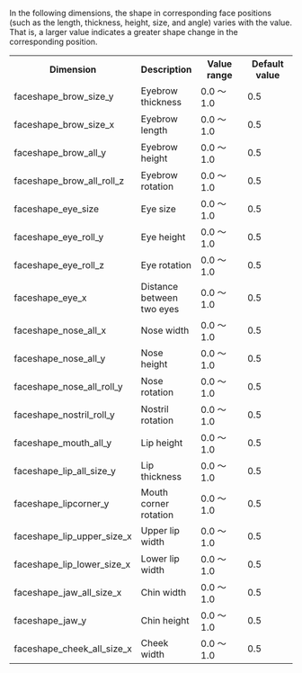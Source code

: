 <div class="mk-hint">

In the following dimensions, the shape in corresponding face positions (such as the length, thickness, height, size, and angle) varies with the value. That is, a larger value indicates a greater shape change in the corresponding position.
</div>

<table>
  <colgroup>
    <col width="40%">
    <col width="20%">
    <col width="20%">
    <col width="20%">
  </colgroup>
<tbody><tr>
<th>Dimension</th>
<th>Description</th>
<th>Value range</th>
<th>Default value</th>
</tr>
<tr>
<td>faceshape_brow_size_y</td>
<td>Eyebrow thickness</td>
<td>0.0 ～ 1.0</td>
<td>0.5</td>
</tr>
<tr>
<td>faceshape_brow_size_x</td>
<td>Eyebrow length</td>
<td>0.0 ～ 1.0</td>
<td>0.5</td>
</tr>
<tr>
<td>faceshape_brow_all_y</td>
<td>Eyebrow height</td>
<td>0.0 ～ 1.0</td>
<td>0.5</td>
</tr>
<tr>
<td>faceshape_brow_all_roll_z</td>
<td>Eyebrow rotation</td>
<td>0.0 ～ 1.0</td>
<td>0.5</td>
</tr>
<tr>
<td>faceshape_eye_size</td>
<td>Eye size</td>
<td>0.0 ～ 1.0</td>
<td>0.5</td>
</tr>
<tr>
<td>faceshape_eye_roll_y</td>
<td>Eye height</td>
<td>0.0 ～ 1.0</td>
<td>0.5</td>
</tr>
<tr>
<td>faceshape_eye_roll_z</td>
<td>Eye rotation</td>
<td>0.0 ～ 1.0</td>
<td>0.5</td>
</tr>
<tr>
<td>faceshape_eye_x</td>
<td>Distance between two eyes</td>
<td>0.0 ～ 1.0</td>
<td>0.5</td>
</tr>
<tr>
<td>faceshape_nose_all_x</td>
<td>Nose width</td>
<td>0.0 ～ 1.0</td>
<td>0.5</td>
</tr>
<tr>
<td>faceshape_nose_all_y</td>
<td>Nose height</td>
<td>0.0 ～ 1.0</td>
<td>0.5</td>
</tr>
<tr>
<td>faceshape_nose_all_roll_y</td>
<td>Nose rotation</td>
<td>0.0 ～ 1.0</td>
<td>0.5</td>
</tr>
<tr>
<td>faceshape_nostril_roll_y</td>
<td>Nostril rotation</td>
<td>0.0 ～ 1.0</td>
<td>0.5</td>
</tr>
<tr>
<td>faceshape_mouth_all_y</td>
<td>Lip height</td>
<td>0.0 ～ 1.0</td>
<td>0.5</td>
</tr>
<tr>
<td>faceshape_lip_all_size_y</td>
<td>Lip thickness</td>
<td>0.0 ～ 1.0</td>
<td>0.5</td>
</tr>
<tr>
<td>faceshape_lipcorner_y</td>
<td>Mouth corner rotation</td>
<td>0.0 ～ 1.0</td>
<td>0.5</td>
</tr>
<tr>
<td>faceshape_lip_upper_size_x</td>
<td>Upper lip width</td>
<td>0.0 ～ 1.0</td>
<td>0.5</td>
</tr>
<tr>
<td>faceshape_lip_lower_size_x</td>
<td>Lower lip width</td>
<td>0.0 ～ 1.0</td>
<td>0.5</td>
</tr>
<tr>
<td>faceshape_jaw_all_size_x</td>
<td>Chin width</td>
<td>0.0 ～ 1.0</td>
<td>0.5</td>
</tr>
<tr>
<td>faceshape_jaw_y</td>
<td>Chin height</td>
<td>0.0 ～ 1.0</td>
<td>0.5</td>
</tr>
<tr>
<td>faceshape_cheek_all_size_x</td>
<td>Cheek width</td>
<td>0.0 ～ 1.0</td>
<td>0.5</td>
</tr>
</tbody></table>


